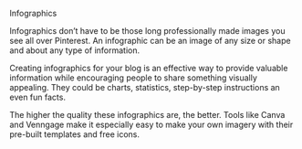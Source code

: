 Infographics

Infographics don’t have to be those long professionally made images you see all over Pinterest. An infographic can be an image of any size or shape and about any type of information.

Creating infographics for your blog is an effective way to provide valuable information while encouraging people to share something visually appealing. They could be charts, statistics, step-by-step instructions an even fun facts.

The higher the quality these infographics are, the better. Tools like Canva and Venngage make it especially easy to make your own imagery with their pre-built templates and free icons.
